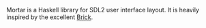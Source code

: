 Mortar is a Haskell library for SDL2 user interface layout. It is heavily
inspired by the excellent [Brick](https://github.com/jtdaugherty/brick/).
